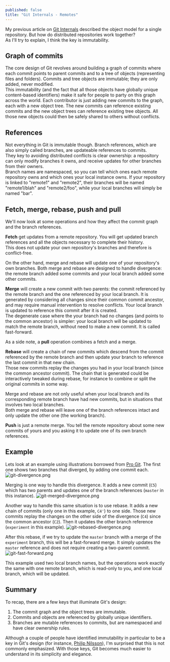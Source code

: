 ```yaml
---
published: false
title: "Git Internals - Remotes"
---
```


My previous article on [Git Internals](http://blog.monstuff.com/archives/2015/08/git-internals.html) described the object model for a single repository. But how do distributed repositories work together?  
As I'll try to explain, I think the key is immutability.  
 
## Graph of commits
The core design of Git revolves around building a graph of commits where each commit points to parent commits and to a tree of objects (representing files and folders). Commits and tree objects are immutable; they are only added, never modified.  
This immutability (and the fact that all those objects have globally unique content-based identifiers) make it safe for people to party on this graph across the world. Each contributor is just adding new commits to the graph, each with a new object tree. The new commits can reference existing commits and the new object trees can reference existing tree objects. All those new objects could then be safely shared to others without conflicts.  

## References
Not everything in Git is immutable though. Branch references, which are also simply called branches, are updateable references to commits.   
They key to avoiding distributed conflicts is clear ownership: a repository can only modify branches it owns, and receive updates for other branches from their owners.  
Branch names are namespaced, so you can tell which ones each remote repository owns and which ones your local instance owns. If your repository is linked to "remote1" and "remote2", their branches will be named "remote1/blah" and "remote2/foo", while your local branches will simply be named "bar". 
 
## Fetch, merge, rebase, push and pull
We'll now look at some operations and how they affect the commit graph and the branch references.  

**Fetch** get updates from a remote repository. You will get updated branch references and all the objects necessary to complete their history.  
This does not update your own repository's branches and therefore is conflict-free.  
  
On the other hand, merge and rebase will update one of your repository's own branches. Both merge and rebase are designed to handle divergence: the remote branch added some commits and your local branch added some other commits.  

**Merge** will create a new commit with two parents: the commit referenced by the remote branch and the one referenced by your local branch. It is generated by considering all changes since their common commit ancestor, and may require manual intervention to resolve conflicts. Your local branch is updated to reference this commit after it is created.   
The degenerate case where the your branch had no changes (and points to the common ancestor) is simpler: your local branch will be updated to match the remote branch, without need to make a new commit. It is called fast-forward.  

As a side note, a **pull** operation combines a fetch and a merge.  


**Rebase** will create a chain of new commits which descend from the commit referenced by the remote branch and then update your branch to reference the last commit in that new chain.  
Those new commits replay the changes you had in your local branch (since the common ancestor commit). The chain that is generated could be interactively tweaked during rebase, for instance to combine or split the original commits in some way.  


Merge and rebase are not only useful when your local branch and its corresponding remote branch have had new commits, but in situations that involves two local branches.  
Both merge and rebase will leave one of the branch references intact and only update the other one (the working branch).  
  
**Push** is just a remote merge. You tell the remote repository about some new commits of yours and you asking it to update one of its own branch references.  

## Example
Lets look at an example using illustrations borrowed from [Pro Git](http://git-scm.com/book/en/v2).
The first one shows two branches that diverged, by adding one commit each.
![git-divergence.png]({{site.baseurl}}/archives/images/git-divergence.png)

Merging is one way to handle this divergence. It adds a new commit (`C5`) which has two parents and updates one of the branch references (`master` in this instance).
![git-merged-divergence.png]({{site.baseurl}}/archives/images/git-merged-divergence.png)

Another way to handle this same situation is to use rebase. It adds a new chain of commits (only one in this example, `C4'`) to one side. Those new commits replay the changes on the other side of the divergence (`C4`) since the common ancestor (`C2`). Then it updates the other branch reference (`experiment` in this example).
![git-rebased-divergence.png]({{site.baseurl}}/archives/images/git-rebased-divergence.png)

After this rebase, if we try to update the `master` branch with a merge of the `experiment` branch, this will be a fast-forward merge. It simply updates the `master` reference and does not require creating a two-parent commit.  
![git-fast-forward.png]({{site.baseurl}}/archives/images/git-fast-forward.png)

This example used two local branch names, but the operations work exactly the same with one remote branch, which is read-only to you, and one local branch, which will be updated.

## Summary
To recap, there are a few keys that illuminate Git's design:  
1. The commit graph and the object trees are immutable.
2. Commits and objects are referenced by globally unique identifiers.
3. Branches are mutable references to commits, but are namespaced and have clear ownership rules.

Although a couple of people have identified immutability in particular to be a key in Git's design (for instance, [Philip Nilsson](http://www.jayway.com/2013/03/03/git-is-a-purely-functional-data-structure/)), I'm surprised that this is not commonly emphasized. With those keys, Git becomes much easier to understand in its simplicity and elegance.